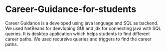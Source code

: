 # Career-Guidance-for-students

Career Guidance is a developed using java language and SQL as backend. We used NetBeans for deevloping GUI and jdk for connecting java with SQL queries. It is desktop application which helps students to find different career paths.
We used recursive queries and triggers to find the career paths. 
